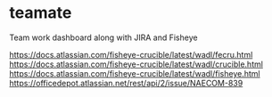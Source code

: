 teamate
=======

Team work dashboard along with JIRA and Fisheye

https://docs.atlassian.com/fisheye-crucible/latest/wadl/fecru.html
https://docs.atlassian.com/fisheye-crucible/latest/wadl/crucible.html
https://docs.atlassian.com/fisheye-crucible/latest/wadl/fisheye.html
https://officedepot.atlassian.net/rest/api/2/issue/NAECOM-839